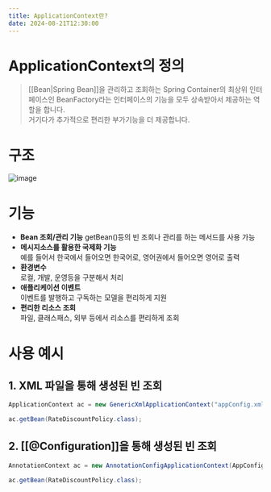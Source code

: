 ```yaml
---
title: ApplicationContext란?
date: 2024-08-21T12:30:00
---
```


# ApplicationContext의 정의

> [[Bean|Spring Bean]]을 관리하고 조회하는 Spring Container의 최상위 인터페이스인 BeanFactory라는 인터페이스의 기능을 모두 상속받아서 제공하는 역할을 합니다.<br>거기다가 추가적으로 편리한 부가기능을 더 제공합니다.

# 구조
![image](https://gist.github.com/user-attachments/assets/75beb71c-80ff-4bbb-821c-da8828bf308f)

# 기능
- **Bean 조회/관리 기능**
	getBean()등의 빈 조회나 관리를 하는 메서드를 사용 가능
- **메시지소스를 활용한 국제화 기능**  
	예를 들어서 한국에서 들어오면 한국어로, 영어권에서 들어오면 영어로 출력
- **환경변수**  
	로컬, 개발, 운영등을 구분해서 처리
- **애플리케이션 이벤트**  
	이벤트를 발행하고 구독하는 모델을 편리하게 지원
- **편리한 리소스 조회**  
	파일, 클래스패스, 외부 등에서 리소스를 편리하게 조회

# 사용 예시
## 1. XML 파일을 통해 생성된 빈 조회
```java
ApplicationContext ac = new GenericXmlApplicationContext("appConfig.xml");

ac.getBean(RateDiscountPolicy.class);
```
## 2. [[@Configuration]]을 통해 생성된 빈 조회
```java
AnnotationContext ac = new AnnotationConfigApplicationContext(AppConfig.class);

ac.getBean(RateDiscountPolicy.class);
```